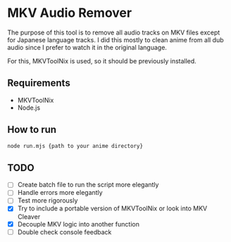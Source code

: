 # MKV Audio Remover

The purpose of this tool is to remove all audio tracks on MKV files except for Japanese language tracks. I did this mostly to clean anime from all dub audio since I prefer to watch it in the original language.

For this, MKVToolNix is used, so it should be previously installed.

## Requirements

- MKVToolNix
- Node.js

## How to run

```bash
node run.mjs {path to your anime directory}
```

## TODO

- [ ] Create batch file to run the script more elegantly
- [ ] Handle errors more elegantly
- [ ] Test more rigorously
- [x] Try to include a portable version of MKVToolNix or look into MKV Cleaver
- [x] Decouple MKV logic into another function
- [ ] Double check console feedback
